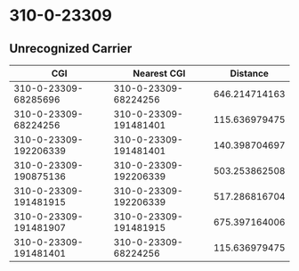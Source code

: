 # 310-0-23309
## Unrecognized Carrier


| CGI | Nearest CGI | Distance |
|-----|-------------|----------|
| 310-0-23309-68285696 | 310-0-23309-68224256 | 646.214714163 |
| 310-0-23309-68224256 | 310-0-23309-191481401 | 115.636979475 |
| 310-0-23309-192206339 | 310-0-23309-191481401 | 140.398704697 |
| 310-0-23309-190875136 | 310-0-23309-192206339 | 503.253862508 |
| 310-0-23309-191481915 | 310-0-23309-192206339 | 517.286816704 |
| 310-0-23309-191481907 | 310-0-23309-191481915 | 675.397164006 |
| 310-0-23309-191481401 | 310-0-23309-68224256 | 115.636979475 |
